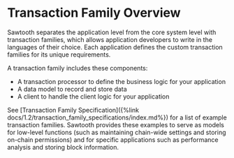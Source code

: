 # Transaction Family Overview

Sawtooth separates the application level from the core system level with
transaction families, which allows application developers to write in
the languages of their choice. Each application defines the custom
transaction families for its unique requirements.

A transaction family includes these components:

-   A transaction processor to define the business logic for your
    application
-   A data model to record and store data
-   A client to handle the client logic for your application

See [Transaction Family
Specification]({%link docs/1.2/transaction_family_specifications/index.md%})
for a list of example transaction families. Sawtooth provides these
examples to serve as models for low-level functions (such as maintaining
chain-wide settings and storing on-chain permissions) and for specific
applications such as performance analysis and storing block information.

<!--
  Licensed under Creative Commons Attribution 4.0 International License
  https://creativecommons.org/licenses/by/4.0/
-->
